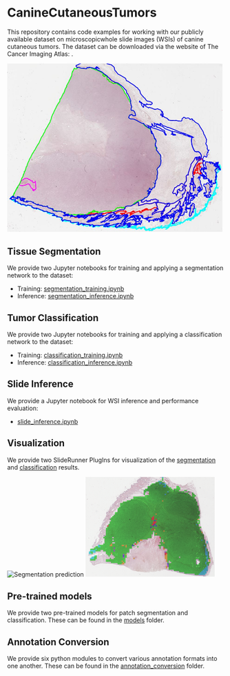 # CanineCutaneousTumors

This repository contains code examples for working with our publicly available dataset on microscopicwhole slide images 
(WSIs) of canine cutaneous tumors. The dataset can be downloaded via the website of The Cancer Imaging Atlas: .

<p float="left">
  <img src="canine_cutaneous.JPG" width="500" alt="Dataset"/>
</p>

## Tissue Segmentation
We provide two Jupyter notebooks for training and applying a segmentation network to the dataset:
* Training: [segmentation_training.ipynb](segmentation/segmentation_training.ipynb)
* Inference: [segmentation_inference.ipynb](segmentation/segmentation_inference.ipynb)

## Tumor Classification
We provide two Jupyter notebooks for training and applying a classification network to the dataset:
* Training: [classification_training.ipynb](classification/segmentation_training.ipynb)
* Inference: [classification_inference.ipynb](classification/segmentation_inference.ipynb)

## Slide Inference
We provide a Jupyter notebook for WSI inference and performance evaluation:
* [slide_inference.ipynb](evaluation/slide_inference.ipynb) 

## Visualization
We provide two SlideRunner PlugIns for visualization of the [segmentation](plugins/wsi_segmentation.py) and 
[classification](plugins/wsi_classification.py) results.

<p float="left">
  <img src="segmentation_pred.png" width="300" alt="Segmentation prediction"/>
  <img src="classification_pred.png" width="300" alt="Classification prediction"/> 
</p>


## Pre-trained models
We provide two pre-trained models for patch segmentation and classification. These can be found in the 
[models](models) folder. 
<!-- A detailed evaluation of these models can be found in our ScientificData paper:   
> Link to paper -->


## Annotation Conversion
We provide six python modules to convert various annotation formats into one another. These can be found in the 
[annotation_conversion](annotation_conversion) folder. 

  
